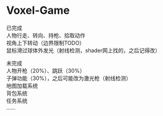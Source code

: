 # Voxel-Game

已完成  
	人物行走、转向、持枪、拾取动作  
	视角上下转动（边界限制TODO）  
	鼠标滑过球体外发光（射线检测，shader网上找的，之后记得改）  

未完成  
	人物开枪（20%）、跳跃（30%）  
	子弹功能（30%），之后可能改为激光枪（射线检测）  
	地图加载系统  
	背包系统  
	任务系统  
	......  